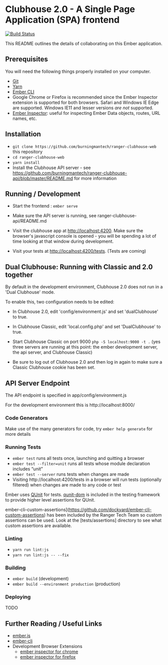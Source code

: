 # Clubhouse 2.0 - A Single Page Application (SPA) frontend

[![Build Status](https://github.com/burningmantech/ranger-clubhouse-web/workflows/CI%2fCD/badge.svg)](https://github.com/burningmantech/ranger-clubhouse-web/actions)

This README outlines the details of collaborating on this Ember application.

## Prerequisites

You will need the following things properly installed on your computer.

* [Git](https://git-scm.com/)
* [Yarn](https://yarnpkg.org/)
* [Ember CLI](https://ember-cli.com/)
* Google Chrome or Firefox is recommended since the Ember Inspector extension is supported for both browsers.
  Safari and Windows IE Edge are supported.
  Windows IE11 and lesser versions *are not* supported.
* [Ember Inspector](https://chrome.google.com/webstore/detail/ember-inspector/bmdblncegkenkacieihfhpjfppoconhi?hl=en): useful for inspecting Ember Data objects, routes, URL names, etc.

## Installation

* `git clone https://github.com/burningmantech/ranger-clubhouse-web` this repository
* `cd ranger-clubhouse-web`
* `yarn install`
* Install the Clubhouse API server - see https://github.com/burningmantech/ranger-clubhouse-api/blob/master/README.md for more information

## Running / Development

* Start the frontend : `ember serve`

* Make sure the API server is running, see ranger-clubhouse-api/README.md

* Visit the clubhouse app at [http://localhost:4200](http://localhost:4200).
Make sure the browser's javascript console is opened - you will be spending a lot
of time looking at that window during development.

* Visit your tests at [http://localhost:4200/tests](http://localhost:4200/tests).
(Tests are coming)

## Dual Clubhouse: Running with Classic and 2.0 together

By default in the development environment, Clubhouse 2.0 does not run in
a 'Dual Clubhouse' mode.

To enable this, two configuration needs to be edited:

* In Clubhouse 2.0, edit 'config/environment.js' and set 'dualClubhouse' to true.

* In Clubhouse Classic, edit 'local.config.php' and set 'DualClubhouse' to true.

* Start Clubhouse Classic on port 9000 `php -S localhost:9000 -t .`
(yes three servers are running at this point: the ember development server,
the api server, and Clubhouse Classic)

* Be sure to log out of Clubhouse 2.0 and then log in again to make sure a Classic
  Clubhouse cookie has been set.

## API Server Endpoint

The API endpoint is specified in app/config/environment.js

For the development environment this is http://localhost:8000/

### Code Generators

Make use of the many generators for code, try `ember help generate` for more details

### Running Tests

* `ember test` runs all tests once, launching and quitting a browser
* `ember test --filter=unit` runs all tests whose module declaration includes “unit”
* `ember test --server` runs tests when changes are made
* Visiting http://localhost:4200/tests in a browser will run tests (optionally filtered) when changes are made to any code or test

Ember uses [QUnit](https://api.qunitjs.com/) for tests.
[qunit-dom](http://qunit-dom.com/) is included in the testing framework to provide higher level assertions for QUnit.

ember-cli-custom-assertions](https://github.com/dockyard/ember-cli-custom-assertions) has been included by the Ranger Tech Team so custom assertions can be used.
Look at the [tests/assertions] directory to see what custom assertions are available.

### Linting

* `yarn run lint:js`
* `yarn run lint:js -- --fix`

### Building

* `ember build` (development)
* `ember build --environment production` (production)

### Deploying

TODO

## Further Reading / Useful Links

* [ember.js](https://emberjs.com/)
* [ember-cli](https://ember-cli.com/)
* Development Browser Extensions
  * [ember inspector for chrome](https://chrome.google.com/webstore/detail/ember-inspector/bmdblncegkenkacieihfhpjfppoconhi)
  * [ember inspector for firefox](https://addons.mozilla.org/en-US/firefox/addon/ember-inspector/)
